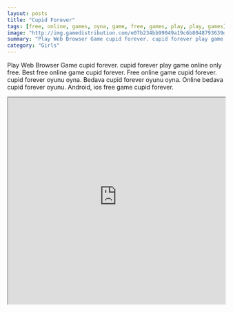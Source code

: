 ```yaml
---
layout: posts
title: "Cupid Forever"
tags: [free, online, games, oyna, game, free, games, play, play, games]
image: "http://img.gamedistribution.com/e07b234bb99049a19c6b8048793639df.jpg"
summary: "Play Web Browser Game cupid forever. cupid forever play game online only free. Best free online game cupid forever. Free online game cupid forever. cupid forever oyunu oyna. Bedava cupid forever oyunu oyna. Online bedava cupid forever oyunu. Android, ios free game cupid forever."
category: "Girls"
---
```


Play Web Browser Game cupid forever. cupid forever play game online only free. Best free online game cupid forever. Free online game cupid forever. cupid forever oyunu oyna. Bedava cupid forever oyunu oyna. Online bedava cupid forever oyunu. Android, ios free game cupid forever.

<iframe width="100%" height="480px;" src="http://flash.gamedistribution.com?game=e07b234bb99049a19c6b8048793639df"></iframe>